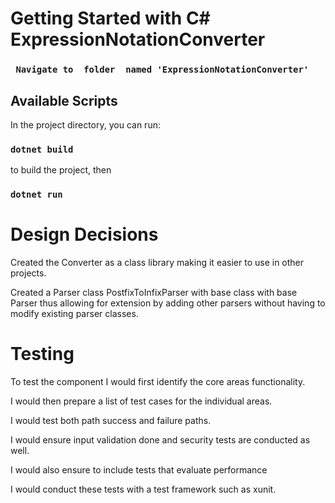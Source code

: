 # Getting Started with C# ExpressionNotationConverter


### ` Navigate to  folder  named 'ExpressionNotationConverter'`

## Available Scripts

In the project directory, you can run:

### `dotnet build`

to build the project, then

### `dotnet run`

# Design Decisions

Created the Converter as a class library making it easier to use in other projects.

Created a Parser class PostfixToInfixParser with base class with base Parser thus allowing for extension by  adding other parsers without having to modify existing parser classes.




# Testing

To test the component I would  first identify the core areas functionality.

I would then prepare a list of test cases for the individual areas.

I would test both path success and failure paths.

I would ensure input validation done and security tests are conducted as well.

I would also ensure to include tests that evaluate performance

I would conduct these tests with a test framework such as xunit.

